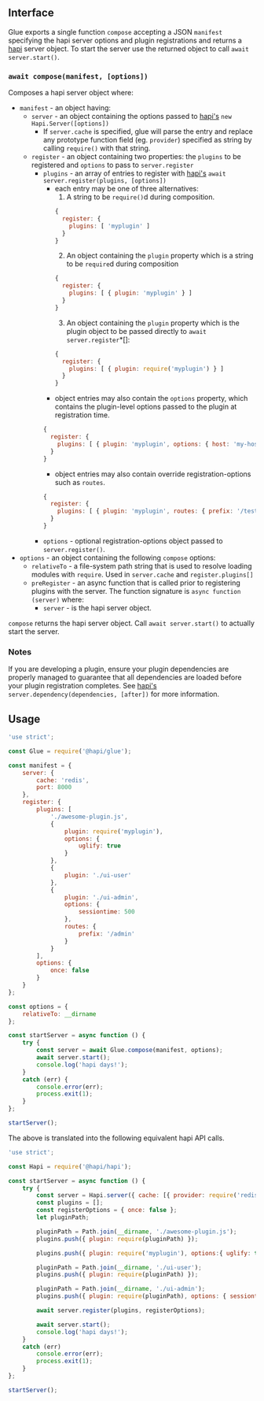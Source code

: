 ## Interface

Glue exports a single function `compose` accepting a JSON `manifest` specifying the hapi server options and plugin registrations and returns a [hapi](https://hapijs.com/api) server object.
To start the server use the returned object to call `await server.start()`.

### `await compose(manifest, [options])`

Composes a hapi server object where:
+ `manifest` - an object having:
  * `server` - an object containing the options passed to [hapi's](https://hapijs.com/api) `new Hapi.Server([options])`
    + If `server.cache` is specified, glue will parse the entry and replace any prototype function field (eg. `provider`) specified as string by calling `require()` with that string.
  * `register` - an object containing two properties: the `plugins` to be registered and `options` to pass to `server.register`
    + `plugins` - an array of entries to register with [hapi's](https://hapijs.com/api) `await server.register(plugins, [options])`
      * each entry may be one of three alternatives:
        1. A string to be `require()`d during composition.
        ```js
        {
          register: {
            plugins: [ 'myplugin' ]
          }
        }
        ```
        2. An object containing the `plugin` property which is a string to be `require`d during composition
        ```js
        {
          register: {
            plugins: [ { plugin: 'myplugin' } ]
          }
        }
        ```
        3. An object containing the `plugin` property which is the plugin object to be passed directly to `await server.register`*[]:
        ```js
        {
          register: {
            plugins: [ { plugin: require('myplugin') } ]
          }
        }
        ```
      * object entries may also contain the `options` property, which contains the plugin-level options passed to the plugin at registration time.
      ```js
      {
        register: {
          plugins: [ { plugin: 'myplugin', options: { host: 'my-host.com' } } ]
        }
      }
      ```
      * object entries may also contain override registration-options such as `routes`.
      ```js
      {
        register: {
          plugins: [ { plugin: 'myplugin', routes: { prefix: '/test/' } } ]
        }
      }
      ```
    + `options` - optional registration-options object passed to `server.register()`.
+ `options` - an object containing the following `compose` options:
  * `relativeTo` - a file-system path string that is used to resolve loading modules with `require`.  Used in `server.cache` and `register.plugins[]`
  * `preRegister` - an async function that is called prior to registering plugins with the server. The function signature is `async function (server)` where:
    + `server` - is the hapi server object.

`compose` returns the hapi server object. Call `await server.start()` to actually start the server.

### Notes

If you are developing a plugin, ensure your plugin dependencies are properly managed to guarantee that all dependencies are loaded before your plugin registration completes.  See [hapi's](https://hapijs.com/api) `server.dependency(dependencies, [after])` for more information.

## Usage

```javascript
'use strict';

const Glue = require('@hapi/glue');

const manifest = {
    server: {
        cache: 'redis',
        port: 8000
    },
    register: {
        plugins: [
            './awesome-plugin.js',
            {
                plugin: require('myplugin'),
                options: {
                    uglify: true
                }
            },
            {
                plugin: './ui-user'
            },
            {
                plugin: './ui-admin',
                options: {
                    sessiontime: 500
                },
                routes: {
                    prefix: '/admin'
                }
            }
        ],
        options: {
            once: false
        }
    }
};

const options = {
    relativeTo: __dirname
};

const startServer = async function () {
    try {
        const server = await Glue.compose(manifest, options);
        await server.start();
        console.log('hapi days!');
    }
    catch (err) {
        console.error(err);
        process.exit(1);
    }
};

startServer();
```

The above is translated into the following equivalent hapi API calls.

```javascript
'use strict';

const Hapi = require('@hapi/hapi');

const startServer = async function () {
    try {
        const server = Hapi.server({ cache: [{ provider: require('redis') }], port: 8000 });
        const plugins = [];
        const registerOptions = { once: false };
        let pluginPath;

        pluginPath = Path.join(__dirname, './awesome-plugin.js');
        plugins.push({ plugin: require(pluginPath) });

        plugins.push({ plugin: require('myplugin'), options:{ uglify: true } });

        pluginPath = Path.join(__dirname, './ui-user');
        plugins.push({ plugin: require(pluginPath) });

        pluginPath = Path.join(__dirname, './ui-admin');
        plugins.push({ plugin: require(pluginPath), options: { sessiontime: 500 }, routes: { prefix: '/admin' } });

        await server.register(plugins, registerOptions);

        await server.start();
        console.log('hapi days!');
    }
    catch (err)
        console.error(err);
        process.exit(1);
    }
};

startServer();
```
